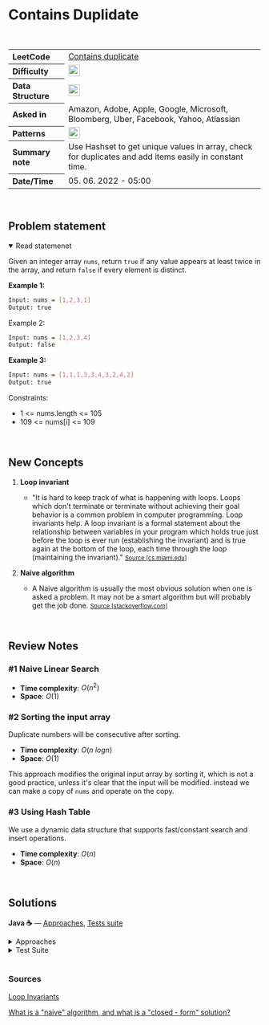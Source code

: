 # Contains Duplidate

<br>

<table style="text-align: left;">
  <tr>
    <th>LeetCode</th>
    <td><a href="https://leetcode.com/problems/contains-duplicate/" target="_blank">Contains duplicate</a></td>
  </tr>
  <tr>
    <th>Difficulty</th>
    <td>
    <img src="https://img.shields.io/badge/Easy-1faf25.svg" height="23"/>
    </td>
  </tr>
  <tr>
    <th>Data Structure</th>
    <td>
    <img src="https://img.shields.io/badge/Arrays-333333.svg" height="23"/>
    </td>
  </tr>
  <tr>
    <th>Asked in</th>
    <td>
    Amazon, Adobe, Apple, Google, Microsoft, Bloomberg, Uber, Facebook, Yahoo, Atlassian
    </td>
  </tr>
  <tr>
    <th>Patterns</th>
    <td>
      <img src="https://img.shields.io/badge/HashSet-69314C.svg" height="23"/>
    </td>
  </tr>

  <tr>
    <th>Summary note</th>
    <td>
      Use Hashset to get unique values in array, check for duplicates and add items easily in constant time.
    </td>
  </tr>
  
  <tr>
    <th>Date/Time</th>
    <td>
      05. 06. 2022 - 05:00
    </td>
  </tr>


</table>


<br>

## Problem statement
<details open>
   <summary>Read statemenet</summary>

Given an integer array `nums`, return `true` if any value appears at least twice in the array, and return `false` if every element is distinct.

**Example 1:**
```bash
Input: nums = [1,2,3,1]
Output: true
```

Example 2:
```bash
Input: nums = [1,2,3,4]
Output: false
```

**Example 3:**
```bash
Input: nums = [1,1,1,3,3,4,3,2,4,2]
Output: true
```

Constraints:
- 1 <= nums.length <= 105
- 109 <= nums[i] <= 109

</details>

<br>

## New Concepts

1. **Loop invariant**
   - "It is hard to keep track of what is happening with loops. Loops which don't terminate or terminate without achieving their goal behavior is a common problem in computer programming. Loop invariants help. A loop invariant is a formal statement about the relationship between variables in your program which holds true just before the loop is ever run (establishing the invariant) and is true again at the bottom of the loop, each time through the loop (maintaining the invariant)." <small><a href="#">Source [cs.miami.edu]</a></small>

2. **Naive algorithm**
   - A Naive algorithm is usually the most obvious solution when one is asked a problem. It may not be a smart algorithm but will probably get the job done. <small><a href="#">Source [stackoverflow.com]</a></small>

<br>

## Review Notes

### #1 Naive Linear Search

- **Time complexity**: $O(n^2)$ 
- **Space**: $O(1)$ 


### #2 Sorting the input array

Duplicate numbers will be consecutive after sorting.

- **Time complexity**: $O(n \ logn)$ 
- **Space**: $O(1)$ 

This approach modifies the original input array by sorting it, which is not a good practice, unless it's clear that the input will be modified. 
instead we can make a copy of `nums` and operate on the copy.



### #3 Using Hash Table

We use a dynamic data structure that supports fast/constant search and insert operations.

- **Time complexity**: $O(n)$ 
- **Space**: $O(n)$ 



<br>




## Solutions

**Java ☕** — [Approaches](./../../../solutions/src/main/java/xyz/grind/coding/blind75/ContainsDuplicate.java), [Tests suite](./../../../solutions/src/test/java/blind75/ContainsDuplicateTest.java)


<details>
<summary>Approaches</summary>


```java
package xyz.grind.coding.blind75;

import java.util.Arrays;
import java.util.HashSet;

public class ContainsDuplicate {

    // Time: O(n), Space: O(1)
    public static boolean containsDuplicateBruteForce(int[] nums){
        for(int i = 0; i < nums.length; i++){
            for(int j = 0; j < i; j++){
                if(nums[i] == nums[j]) return true;
            }
        }
        return false;
    }

    // Time: O(nlogn), Space: O(1)
    public static boolean containsDuplicateSorting(int[] nums){
        Arrays.sort(nums);
        for(int i = 0; i < nums.length - 1; i++){
            if(nums[i] == nums[i + 1]) return true;
        }
        return false;
    }

    // Time: O(n), Space: O(n)
    public static boolean containsDuplicate(int[] nums){
        HashSet<Integer> set = new HashSet<Integer>(nums.length);
        for(int number : nums) {
            if(set.contains(number)) return true;
            set.add(number);
        }
        return false;
    }
}

```

</details>



<details>
<summary>Test Suite</summary>

```java
package blind75;

import org.junit.jupiter.api.DisplayName;
import org.junit.jupiter.api.Test;
import xyz.grind.coding.blind75.ContainsDuplicate;

import static org.junit.jupiter.api.Assertions.assertAll;
import static org.junit.jupiter.api.Assertions.assertFalse;
import static org.junit.jupiter.api.Assertions.assertTrue;

public class ContainsDuplicateTest {

    @Test
    @DisplayName("Should return true if found duplicates in various inputs")
    void shouldReturnTrueIfFoundDuplicates() {
        assertAll(
            () -> assertTrue(ContainsDuplicate.containsDuplicate(new int[]{1,2,3,1})),
            () -> assertTrue(ContainsDuplicate.containsDuplicate(new int[]{2,2,3,3})),
            () -> assertTrue(ContainsDuplicate.containsDuplicate(new int[]{3,3,3,3})),
            () -> assertTrue(ContainsDuplicate.containsDuplicate(new int[]{1,1,1,3,3,4,3,2,4,2})),
            () -> assertTrue(ContainsDuplicate.containsDuplicateBruteForce(new int[]{1,1,1,3,3,4,3,2,4,2})),
            () -> assertTrue(ContainsDuplicate.containsDuplicateSorting(new int[]{2,2,3,3})),
            () -> assertTrue(ContainsDuplicate.containsDuplicateSorting(new int[]{1,1,1,3,3,4,3,2}))
        );
    }

    @Test
    @DisplayName("Should return false if it there's no duplicates a simple assertion")
    void shouldReturnFalseIfNoDuplicates() {
        assertAll(
            () -> assertFalse(ContainsDuplicate.containsDuplicate(new int[]{1,2,3,4})),
            () -> assertFalse(ContainsDuplicate.containsDuplicate(new int[]{2,49,1,9})),
            () -> assertFalse(ContainsDuplicate.containsDuplicate(new int[]{4,11,34,5})),
            () -> assertFalse(ContainsDuplicate.containsDuplicateBruteForce(new int[]{13,43,24,2})),
            () -> assertFalse(ContainsDuplicate.containsDuplicateSorting(new int[]{1,2,3,4})),
            () -> assertFalse(ContainsDuplicate.containsDuplicateSorting(new int[]{10,46,51,66,91,35,76}))
        );
    }

}

```

</details>


<br>


### Sources
[Loop Invariants](https://www.cs.miami.edu/home/burt/learning/Math120.1/Notes/LoopInvar.html)

[What is a "naive" algorithm, and what is a "closed - form" solution?](https://stackoverflow.com/a/5700793)

